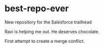 # best-repo-ever
New repository for the Salesforce trailhead

Ravi is helping me out. He deserves chocolate.

First attempt to create a merge conflict.